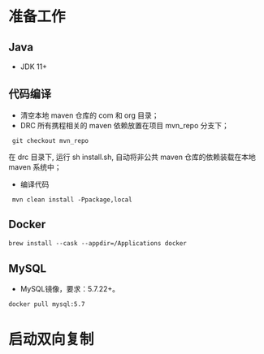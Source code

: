 # 准备工作

## Java

* JDK 11+

## 代码编译
- 清空本地 maven 仓库的 com 和 org 目录；
- DRC 所有携程相关的 maven 依赖放置在项目 mvn_repo 分支下；
```
 git checkout mvn_repo
```
在 drc 目录下, 运行 sh install.sh, 自动将非公共 maven 仓库的依赖装载在本地 maven 系统中；
- 编译代码
```
 mvn clean install -Ppackage,local
```

## Docker

```txt
brew install --cask --appdir=/Applications docker 
```

## MySQL

* MySQL镜像，要求：5.7.22+。

```txt
docker pull mysql:5.7
```

# 启动双向复制

```txt


```
